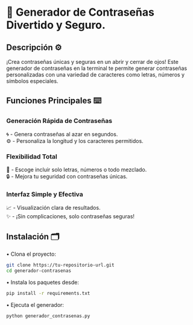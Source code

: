 # 🌟 Generador de Contraseñas Divertido y Seguro.

## Descripción  ⚙️

¡Crea contraseñas únicas y seguras en un abrir y cerrar de ojos! Este generador de contraseñas en la terminal te permite generar contraseñas personalizadas con una variedad de caracteres como letras, números y símbolos especiales.  

## Funciones Principales ⌨️

###  **Generación Rápida de Contraseñas**  
🌀 - Genera contraseñas al azar en segundos.  
⚙  - Personaliza la longitud y los caracteres permitidos.  

### **Flexibilidad Total**  
🔢 - Escoge incluir solo letras, números o todo mezclado.  
🔒 - Mejora tu seguridad con contraseñas únicas.  

### **Interfaz Simple y Efectiva**  
📈 - Visualización clara de resultados.  
✨ - ¡Sin complicaciones, solo contraseñas seguras!  

## Instalación  🗂️

• Clona el proyecto:  
   ```bash  
   git clone https://tu-repositorio-url.git  
   cd generador-contrasenas  
   ```  

• Instala los paquetes desde:
   ```bash  
   pip install -r requirements.txt  
   ```  

• Ejecuta el generador:  
   ```bash  
   python generador_contrasenas.py  
   ```  

